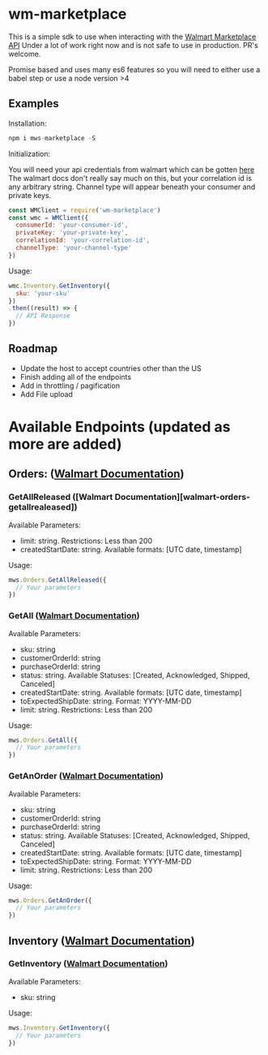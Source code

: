 # wm-marketplace

This is a simple sdk to use when interacting with the [Walmart Marketplace API][apiDocs]
Under a lot of work right now and is not safe to use in production. PR's welcome.

Promise based and uses many es6 features so you will need to either use a babel step or use a node version >4

## Examples

Installation:

```js
npm i mws-marketplace -S
```

Initialization:

You will need your api credentials from walmart which can be gotten [here][credentials]
The walmart docs don't really say much on this, but your correlation id is any arbitrary string.
Channel type will appear beneath your consumer and private keys.

```js
const WMClient = require('wm-marketplace')
const wmc = WMClient({
  consumerId: 'your-consumer-id',
  privateKey: 'your-private-key',
  correlationId: 'your-correlation-id',
  channelType: 'your-channel-type'
})
```

Usage:

```js
wmc.Inventory.GetInventory({
  sku: 'your-sku'
})
.then((result) => {
  // API Response
})
```

## Roadmap
* Update the host to accept countries other than the US
* Finish adding all of the endpoints
* Add in throttling / pagification
* Add File upload

# Available Endpoints (updated as more are added)

## Orders: ([Walmart Documentation][walmart-orders])

### GetAllReleased ([Walmart Documentation][walmart-orders-getallrealeased])

Available Parameters:
* limit: string. Restrictions: Less than 200
* createdStartDate: string. Available formats: [UTC date, timestamp]

Usage:
```js
mws.Orders.GetAllReleased({
  // Your parameters
})
```

### GetAll ([Walmart Documentation][walmart-orders-getall])

Available Parameters:
* sku: string
* customerOrderId: string
* purchaseOrderId: string
* status: string. Available Statuses: [Created, Acknowledged, Shipped, Canceled]
* createdStartDate: string. Available formats: [UTC date, timestamp]
* toExpectedShipDate: string. Format: YYYY-MM-DD
* limit: string. Restrictions: Less than 200

Usage:
```js
mws.Orders.GetAll({
  // Your parameters
})
```

### GetAnOrder ([Walmart Documentation][walmart-orders-getorder])

Available Parameters:
* sku: string
* customerOrderId: string
* purchaseOrderId: string
* status: string. Available Statuses: [Created, Acknowledged, Shipped, Canceled]
* createdStartDate: string. Available formats: [UTC date, timestamp]
* toExpectedShipDate: string. Format: YYYY-MM-DD
* limit: string. Restrictions: Less than 200

Usage:
```js
mws.Orders.GetAnOrder({
  // Your parameters
})
```

## Inventory ([Walmart Documentation][walmart-inventory])

### GetInventory ([Walmart Documentation][walmart-inventory-get])

Available Parameters:
* sku: string

Usage:
```js
mws.Inventory.GetInventory({
  // Your parameters
})
```

[apiDocs]: https://developer.walmart.com/#/apicenter/marketPlace/latest
[credentials]: https://seller.walmart.com/api-key

[walmart-orders]: https://developer.walmart.com/#/apicenter/marketPlace/latest#orderManagement
[walmart-orders-getallreleased]: https://developer.walmart.com/#/apicenter/marketPlace/latest#getAllReleasedOrders
[walmart-orders-getall]: https://developer.walmart.com/#/apicenter/marketPlace/latest#getAllOrders
[walmart-orders-getorder]: https://developer.walmart.com/#/apicenter/marketPlace/latest#getAnOrder

[walmart-inventory]: https://developer.walmart.com/#/apicenter/marketPlace/latest#inventoryManagement
[walmart-inventory-get]: https://developer.walmart.com/#/apicenter/marketPlace/latest#getInventoryForAnItem
